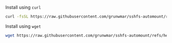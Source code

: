 Install using `curl`
```sh
curl -fsSL https://raw.githubusercontent.com/grunwmar/sshfs-automount/refs/heads/main/NET_INSTALL.sh | bash -s -- -i
```

Install using `wget`
```sh
wget https://raw.githubusercontent.com/grunwmar/sshfs-automount/refs/heads/main/NET_INSTALL.sh -O - | bash -s -- -i
```
